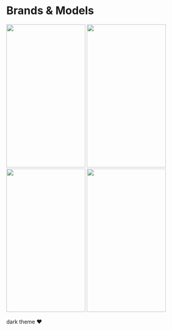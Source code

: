 # Brands & Models

<img src="https://user-images.githubusercontent.com/34405712/71537072-e8895880-2927-11ea-93c7-f38ce56dad8b.jpeg" height="375" width="207"> <img src="https://user-images.githubusercontent.com/34405712/71537145-c0e6c000-2928-11ea-8d34-39149364675f.jpeg" height="375" width="207"> <img src="https://user-images.githubusercontent.com/34405712/71537149-ce03af00-2928-11ea-98a0-012dc816d7c0.jpeg" height="375" width="207"> <img src="https://user-images.githubusercontent.com/34405712/71537164-0c00d300-2929-11ea-9214-72a5a158474f.jpeg" height="375" width="207">

dark theme ❤
